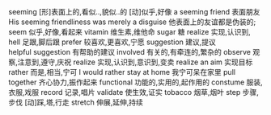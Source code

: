 seeming  [形]表面上的,看似..,貌似..的 [动]似乎,好像
a seeming friend 表面朋友
His seeming friendliness was merely a disguise  他表面上的友谊都是伪装的;
seem  似乎,好像,看起来
vitamin   维生素,维他命
sugar 糖
realize 实现,认识到,
hell  足跟,脚后跟
prefer  较喜欢,更喜欢,宁愿
suggestion  建议,提议  
helpful suggestion 有帮助的建议
involved  有关的,有牵连的,繁杂的
observe 观察,注意到,遵守,庆祝
realize 实现,认识到,意识到,变卖
realize an aim  实现目标  
rather  而是,相当,宁可
I would rather stay at home 我宁可呆在家里
pull together 齐心协力,振作起来
functional  功能的,实用的,起作用的
constume  服装,衣服,戏服
record  记录,唱片
validate  使生效,证实
tobacco 烟草,烟叶
step  步骤,步伐 [动]踩,塔,行走
stretch  伸展,延伸,持续
